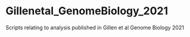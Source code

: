 # Gillenetal_GenomeBiology_2021
Scripts relating to analysis published in Gillen et al Genome Biology 2021
